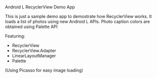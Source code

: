Android L
RecyclerView Demo App

This is just a sample demo app to demostrate how RecyclerView works. It loads a list of photos using new Android L APIs. Photo caption colors are obtained using Palette API

Featuring:
+ RecyclerView
+ RecyclerView.Adapter
+ LinearLayoutManager
+ Palette


(Using Picasso for easy image loading)
